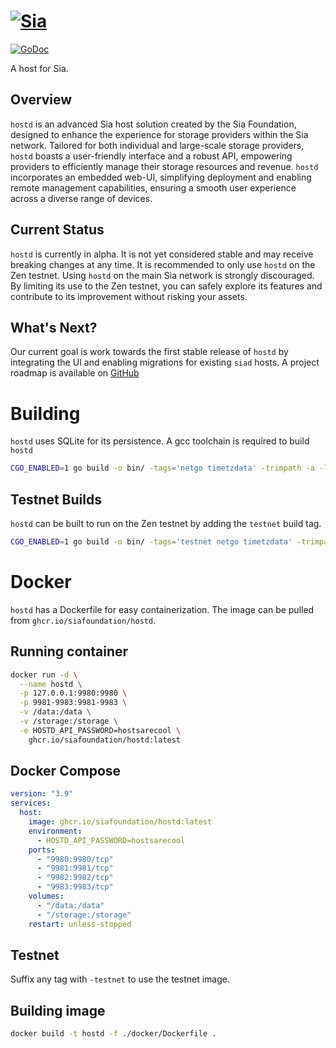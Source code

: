 # [![Sia](https://sia.tech/banners/sia-banner-hostd.png)](http://sia.tech)

[![GoDoc](https://godoc.org/go.sia.tech/hostd?status.svg)](https://godoc.org/go.sia.tech/hostd)

A host for Sia.

## Overview

`hostd` is an advanced Sia host solution created by the Sia Foundation, designed
to enhance the experience for storage providers within the Sia network. Tailored
for both individual and large-scale storage providers, `hostd` boasts a
user-friendly interface and a robust API, empowering providers to efficiently
manage their storage resources and revenue. `hostd` incorporates an embedded
web-UI, simplifying deployment and enabling remote management capabilities,
ensuring a smooth user experience across a diverse range of devices.

## Current Status

`hostd` is currently in alpha. It is not yet considered stable and may receive breaking changes at any time. It is recommended to only use `hostd` on the Zen testnet. Using `hostd` on the main Sia network is strongly discouraged. By limiting its use to the Zen testnet, you can safely explore its features and contribute to its improvement without risking your assets.

## What's Next?

Our current goal is work towards the first stable release of `hostd` by integrating the UI and enabling migrations for existing `siad` hosts. A project roadmap is available on [GitHub](https://github.com/orgs/SiaFoundation/projects/3)

# Building

`hostd` uses SQLite for its persistence. A gcc toolchain is required to build `hostd`

```sh
CGO_ENABLED=1 go build -o bin/ -tags='netgo timetzdata' -trimpath -a -ldflags '-linkmode external -extldflags "-static"'  ./cmd/hostd
```

## Testnet Builds

`hostd` can be built to run on the Zen testnet by adding the `testnet` build tag.

```sh
CGO_ENABLED=1 go build -o bin/ -tags='testnet netgo timetzdata' -trimpath -a -ldflags '-linkmode external -extldflags "-static"'  ./cmd/hostd
```

# Docker

`hostd` has a Dockerfile for easy containerization. The image can be pulled from `ghcr.io/siafoundation/hostd`.

## Running container

```sh
docker run -d \
  --name hostd \
  -p 127.0.0.1:9980:9980 \
  -p 9981-9983:9981-9983 \
  -v /data:/data \
  -v /storage:/storage \
  -e HOSTD_API_PASSWORD=hostsarecool \
    ghcr.io/siafoundation/hostd:latest
```

## Docker Compose

```yml
version: "3.9"
services:
  host:
    image: ghcr.io/siafoundation/hostd:latest
    environment:
      - HOSTD_API_PASSWORD=hostsarecool
    ports:
      - "9980:9980/tcp"
      - "9981:9981/tcp"
      - "9982:9982/tcp"
      - "9983:9983/tcp"
    volumes:
      - "/data:/data"
      - "/storage:/storage"
    restart: unless-stopped
```

## Testnet

Suffix any tag with `-testnet` to use the testnet image.

## Building image

```sh
docker build -t hostd -f ./docker/Dockerfile .
```
